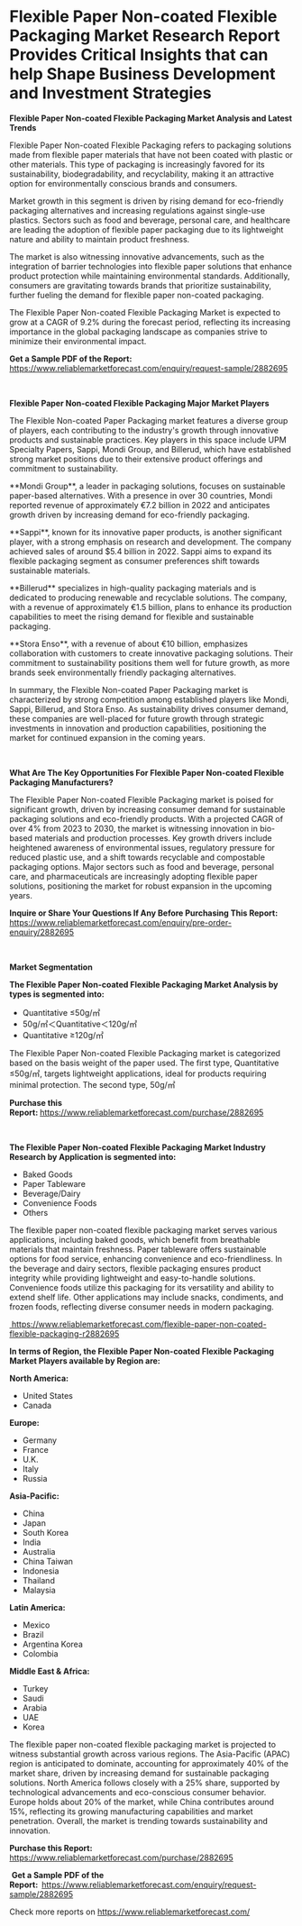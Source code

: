 <p><h1>Flexible Paper Non-coated Flexible Packaging Market Research Report Provides Critical Insights that can help Shape Business Development and Investment Strategies</h1></p><p><strong>Flexible Paper Non-coated Flexible Packaging Market Analysis and Latest Trends</strong></p>
<p><p>Flexible Paper Non-coated Flexible Packaging refers to packaging solutions made from flexible paper materials that have not been coated with plastic or other materials. This type of packaging is increasingly favored for its sustainability, biodegradability, and recyclability, making it an attractive option for environmentally conscious brands and consumers. </p><p>Market growth in this segment is driven by rising demand for eco-friendly packaging alternatives and increasing regulations against single-use plastics. Sectors such as food and beverage, personal care, and healthcare are leading the adoption of flexible paper packaging due to its lightweight nature and ability to maintain product freshness. </p><p>The market is also witnessing innovative advancements, such as the integration of barrier technologies into flexible paper solutions that enhance product protection while maintaining environmental standards. Additionally, consumers are gravitating towards brands that prioritize sustainability, further fueling the demand for flexible paper non-coated packaging. </p><p>The Flexible Paper Non-coated Flexible Packaging Market is expected to grow at a CAGR of 9.2% during the forecast period, reflecting its increasing importance in the global packaging landscape as companies strive to minimize their environmental impact.</p></p>
<p><strong>Get a Sample PDF of the Report:&nbsp;</strong> <a href="https://www.reliablemarketforecast.com/enquiry/request-sample/2882695?utm_campaign=2324&utm_medium=2&utm_source=Github&utm_content=ia&utm_term=13032025&utm_id=flexible-paper-non-coated-flexible-packaging">https://www.reliablemarketforecast.com/enquiry/request-sample/2882695</a></p>
<p>&nbsp;</p>
<p><strong>Flexible Paper Non-coated Flexible Packaging Major Market Players</strong></p>
<p><p>The Flexible Non-coated Paper Packaging market features a diverse group of players, each contributing to the industry's growth through innovative products and sustainable practices. Key players in this space include UPM Specialty Papers, Sappi, Mondi Group, and Billerud, which have established strong market positions due to their extensive product offerings and commitment to sustainability.</p><p>**Mondi Group**, a leader in packaging solutions, focuses on sustainable paper-based alternatives. With a presence in over 30 countries, Mondi reported revenue of approximately €7.2 billion in 2022 and anticipates growth driven by increasing demand for eco-friendly packaging.</p><p>**Sappi**, known for its innovative paper products, is another significant player, with a strong emphasis on research and development. The company achieved sales of around $5.4 billion in 2022. Sappi aims to expand its flexible packaging segment as consumer preferences shift towards sustainable materials.</p><p>**Billerud** specializes in high-quality packaging materials and is dedicated to producing renewable and recyclable solutions. The company, with a revenue of approximately €1.5 billion, plans to enhance its production capabilities to meet the rising demand for flexible and sustainable packaging.</p><p>**Stora Enso**, with a revenue of about €10 billion, emphasizes collaboration with customers to create innovative packaging solutions. Their commitment to sustainability positions them well for future growth, as more brands seek environmentally friendly packaging alternatives.</p><p>In summary, the Flexible Non-coated Paper Packaging market is characterized by strong competition among established players like Mondi, Sappi, Billerud, and Stora Enso. As sustainability drives consumer demand, these companies are well-placed for future growth through strategic investments in innovation and production capabilities, positioning the market for continued expansion in the coming years.</p></p>
<p>&nbsp;</p>
<p><strong>What Are The Key Opportunities For Flexible Paper Non-coated Flexible Packaging Manufacturers?</strong></p>
<p><p>The Flexible Paper Non-coated Flexible Packaging market is poised for significant growth, driven by increasing consumer demand for sustainable packaging solutions and eco-friendly products. With a projected CAGR of over 4% from 2023 to 2030, the market is witnessing innovation in bio-based materials and production processes. Key growth drivers include heightened awareness of environmental issues, regulatory pressure for reduced plastic use, and a shift towards recyclable and compostable packaging options. Major sectors such as food and beverage, personal care, and pharmaceuticals are increasingly adopting flexible paper solutions, positioning the market for robust expansion in the upcoming years.</p></p>
<p><strong>Inquire or Share Your Questions If Any Before Purchasing This Report:</strong> <a href="https://www.reliablemarketforecast.com/enquiry/pre-order-enquiry/2882695?utm_campaign=2324&utm_medium=2&utm_source=Github&utm_content=ia&utm_term=13032025&utm_id=flexible-paper-non-coated-flexible-packaging">https://www.reliablemarketforecast.com/enquiry/pre-order-enquiry/2882695</a></p>
<p>&nbsp;</p>
<p><strong>Market Segmentation</strong></p>
<p><strong>The Flexible Paper Non-coated Flexible Packaging Market Analysis by types is segmented into:</strong></p>
<p><ul><li>Quantitative ≤50g/㎡</li><li>50g/㎡＜Quantitative＜120g/㎡</li><li>Quantitative ≥120g/㎡</li></ul></p>
<p><p>The Flexible Paper Non-coated Flexible Packaging market is categorized based on the basis weight of the paper used. The first type, Quantitative ≤50g/㎡, targets lightweight applications, ideal for products requiring minimal protection. The second type, 50g/㎡<Quantitative<120g/㎡, serves medium-weight needs, balancing durability and flexibility for a range of goods. Lastly, Quantitative ≥120g/㎡ offers robust packaging solutions suitable for heavier or more sensitive items, providing enhanced protection and a premium feel. Each category addresses specific customer requirements efficiently.</p></p>
<p><strong>Purchase this Report:&nbsp;</strong><a href="https://www.reliablemarketforecast.com/purchase/2882695?utm_campaign=2324&utm_medium=2&utm_source=Github&utm_content=ia&utm_term=13032025&utm_id=flexible-paper-non-coated-flexible-packaging">https://www.reliablemarketforecast.com/purchase/2882695</a></p>
<p>&nbsp;</p>
<p><strong>The Flexible Paper Non-coated Flexible Packaging Market Industry Research by Application is segmented into:</strong></p>
<p><ul><li>Baked Goods</li><li>Paper Tableware</li><li>Beverage/Dairy</li><li>Convenience Foods</li><li>Others</li></ul></p>
<p><p>The flexible paper non-coated flexible packaging market serves various applications, including baked goods, which benefit from breathable materials that maintain freshness. Paper tableware offers sustainable options for food service, enhancing convenience and eco-friendliness. In the beverage and dairy sectors, flexible packaging ensures product integrity while providing lightweight and easy-to-handle solutions. Convenience foods utilize this packaging for its versatility and ability to extend shelf life. Other applications may include snacks, condiments, and frozen foods, reflecting diverse consumer needs in modern packaging.</p></p>
<p><a href="https://www.reliablemarketforecast.com/flexible-paper-non-coated-flexible-packaging-r2882695?utm_campaign=2324&utm_medium=2&utm_source=Github&utm_content=ia&utm_term=13032025&utm_id=flexible-paper-non-coated-flexible-packaging">&nbsp;https://www.reliablemarketforecast.com/flexible-paper-non-coated-flexible-packaging-r2882695</a></p>
<p><strong>In terms of Region, the Flexible Paper Non-coated Flexible Packaging Market Players available by Region are:</strong></p>
<p>
    <p> <strong> North America: </strong>
        <ul>
            <li>United States</li>
            <li>Canada</li>
        </ul>
        </p> 
    <p> <strong> Europe: </strong>
        <ul>
            <li>Germany</li>
            <li>France</li>
            <li>U.K.</li>
            <li>Italy</li>
            <li>Russia</li>
        </ul>
        </p> 
    <p> <strong> Asia-Pacific: </strong>
        <ul>
            <li>China</li>
            <li>Japan</li>
            <li>South Korea</li>
            <li>India</li>
            <li>Australia</li>
            <li>China Taiwan</li>
            <li>Indonesia</li>
            <li>Thailand</li>
            <li>Malaysia</li>
        </ul>
        </p> 
    <p> <strong> Latin America: </strong>
        <ul>
            <li>Mexico</li>
            <li>Brazil</li>
            <li>Argentina Korea</li>
            <li>Colombia</li>
        </ul>
        </p> 
    <p> <strong> Middle East & Africa: </strong>
        <ul>
            <li>Turkey</li>
            <li>Saudi</li>
            <li>Arabia</li>
            <li>UAE</li>
            <li>Korea</li>
        </ul>
    </p>
    </p>
<p><p>The flexible paper non-coated flexible packaging market is projected to witness substantial growth across various regions. The Asia-Pacific (APAC) region is anticipated to dominate, accounting for approximately 40% of the market share, driven by increasing demand for sustainable packaging solutions. North America follows closely with a 25% share, supported by technological advancements and eco-conscious consumer behavior. Europe holds about 20% of the market, while China contributes around 15%, reflecting its growing manufacturing capabilities and market penetration. Overall, the market is trending towards sustainability and innovation.</p></p>
<p><strong>Purchase this Report: </strong><a href="https://www.reliablemarketforecast.com/purchase/2882695?utm_campaign=2324&utm_medium=2&utm_source=Github&utm_content=ia&utm_term=13032025&utm_id=flexible-paper-non-coated-flexible-packaging">https://www.reliablemarketforecast.com/purchase/2882695</a></p>
<p>&nbsp;<strong>Get a Sample PDF of the Report:&nbsp;&nbsp;</strong><a href="https://www.reliablemarketforecast.com/enquiry/request-sample/2882695?utm_campaign=2324&utm_medium=2&utm_source=Github&utm_content=ia&utm_term=13032025&utm_id=flexible-paper-non-coated-flexible-packaging">https://www.reliablemarketforecast.com/enquiry/request-sample/2882695</a></p>
<p><strong></strong></p>
<p>Check more reports on <a href="https://www.reliablemarketforecast.com/?utm_campaign=2324&utm_medium=2&utm_source=Github&utm_content=ia&utm_term=13032025&utm_id=flexible-paper-non-coated-flexible-packaging">https://www.reliablemarketforecast.com/</a></p>